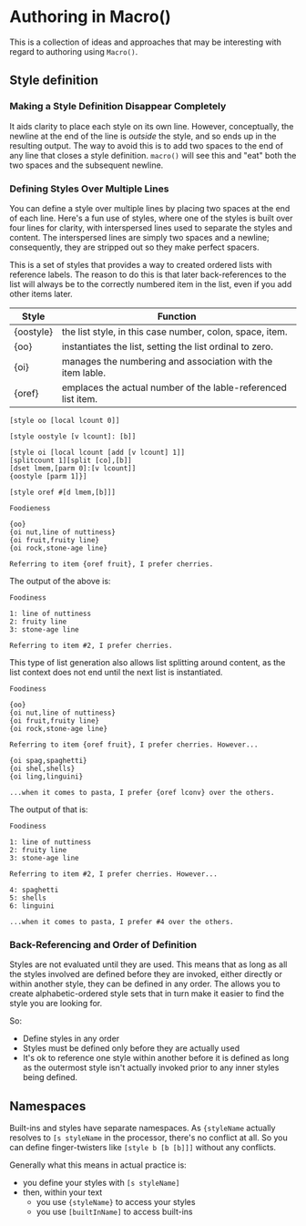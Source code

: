 # Authoring in Macro\(\)

This is a collection of ideas and approaches that may be interesting with
regard to authoring using `Macro()`.

## Style definition

### Making a Style Definition Disappear Completely

It aids clarity to place each style on its own line. However,
conceptually, the newline at the end of the line is *outside*
the style, and so ends up in the resulting output. The way to
avoid this is to add two spaces to the end of any line that
closes a style definition. `macro()` will see this and "eat"
both the two spaces and the subsequent newline.

### Defining Styles Over Multiple Lines

You can define a style over multiple lines by placing two spaces at the
end of each line. Here's a fun use of styles, where one of the styles is 
built over four lines for clarity, with interspersed lines used to
separate the styles and content. The interspersed lines are simply two
spaces and a newline; consequently, they are stripped out so they make
perfect spacers.

This is a set of styles that provides a way to created ordered lists
with reference labels. The reason to do this is that later
back-references to the list will always be to the correctly numbered
item in the list, even if you add other items later.

Style | Function
----- | --------
\{oostyle\} | the list style, in this case number, colon, space, item.
\{oo\} | instantiates the list, setting the list ordinal to zero.
\{oi\} | manages the numbering and association with the item lable.
\{oref\} | emplaces the actual number of the lable-referenced list item.

```
[style oo [local lcount 0]]  
  
[style oostyle [v lcount]: [b]]  
  
[style oi [local lcount [add [v lcount] 1]]  
[splitcount 1][split [co],[b]]  
[dset lmem,[parm 0]:[v lcount]]  
{oostyle [parm 1]}]  
  
[style oref #[d lmem,[b]]]  
  
Foodieness

{oo}
{oi nut,line of nuttiness}
{oi fruit,fruity line}
{oi rock,stone-age line}

Referring to item {oref fruit}, I prefer cherries.
```

The output of the above is:

```
Foodiness

1: line of nuttiness
2: fruity line
3: stone-age line

Referring to item #2, I prefer cherries.
```

This type of list generation also allows list splitting around content,
as the list context does not end until the next list is instantiated.

```
Foodiness

{oo}
{oi nut,line of nuttiness}
{oi fruit,fruity line}
{oi rock,stone-age line}

Referring to item {oref fruit}, I prefer cherries. However...

{oi spag,spaghetti}
{oi shel,shells}
{oi ling,linguini}

...when it comes to pasta, I prefer {oref lconv} over the others.
```

The output of that is:

```
Foodiness

1: line of nuttiness
2: fruity line
3: stone-age line

Referring to item #2, I prefer cherries. However...

4: spaghetti
5: shells
6: linguini

...when it comes to pasta, I prefer #4 over the others.
```

### Back-Referencing and Order of Definition

Styles are not evaluated until they are used. This means that as long as all
the styles involved are defined before they are invoked, either directly or
within another style, they can be defined in any order. The allows you to
create alphabetic-ordered style sets that in turn make it easier to find the
style you are looking for.

So:

 * Define styles in any order
 * Styles must be defined only before they are actually used
 * It's ok to reference one style within another before it is defined
as long as the outermost style isn't actually invoked prior to any inner styles
being defined.

## Namespaces

Built-ins and styles have separate namespaces. As `{styleName` actually
resolves to `[s styleName` in the processor, there's no conflict at all.
So you can define finger-twisters like `[style b [b [b]]]` without any
conflicts.

Generally what this means in actual practice is:

 * you define your styles with `[s styleName]`
 * then, within your text
   * you use `{styleName}` to access your styles
   * you use `[builtInName]` to access built-ins

